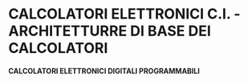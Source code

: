 # CALCOLATORI ELETTRONICI C.I. - ARCHITETTURRE DI BASE DEI CALCOLATORI

#### CALCOLATORI ELETTRONICI DIGITALI PROGRAMMABILI
